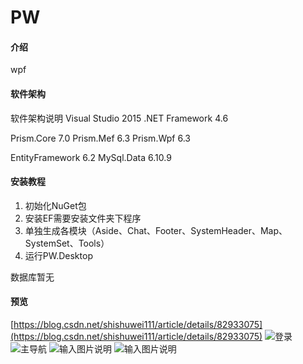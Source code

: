 # PW

#### 介绍
wpf

#### 软件架构
软件架构说明
Visual Studio 2015
.NET Framework 4.6

Prism.Core 7.0
Prism.Mef 6.3
Prism.Wpf 6.3

EntityFramework 6.2
MySql.Data 6.10.9

#### 安装教程

1.  初始化NuGet包
2.  安装EF需要安装文件夹下程序
3.  单独生成各模块（Aside、Chat、Footer、SystemHeader、Map、SystemSet、Tools）
4.  运行PW.Desktop

数据库暂无

#### 预览
[https://blog.csdn.net/shishuwei111/article/details/82933075](https://blog.csdn.net/shishuwei111/article/details/82933075)
![登录](https://images.gitee.com/uploads/images/2020/0727/135659_41bccf8d_545745.png "20181003180923780.png")
![主导航](https://images.gitee.com/uploads/images/2020/0727/135737_75a7071c_545745.png "20181003181111256.png")
![输入图片说明](https://images.gitee.com/uploads/images/2020/0727/135759_559ad54e_545745.png "20181003181145876.png")
![输入图片说明](https://images.gitee.com/uploads/images/2020/0727/135809_0e59e5a4_545745.png "20181003181214849.png")

